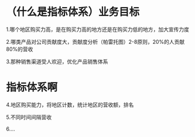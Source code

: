 # （什么是指标体系）业务目标

1.哪个地区购买力高，是在购买力高的地方还是在购买力低的地方，加大宣传力度

2.哪类产品对公司贡献度大，贡献度分析（帕雷托图）2-8原则，20%的人贡献80%的营收

3.那种销售渠道受人欢迎，优化产品销售体系

# 指标体系啊

4.地区购买能力，将地区计数，统计地区的营收额，排名

5.不同时间间隔营收

6....
